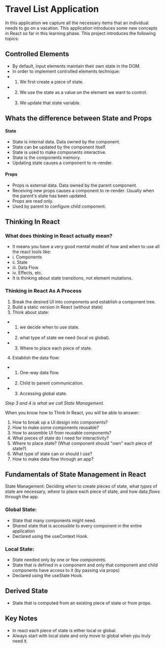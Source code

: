 # Travel List Application

In this application we capture all the necessary items that an individual needs to go on a vacation. This application introduces some new concepts in React so far in this learning phase. This project introduces the following topics:

## Controlled Elements

- By default, input elements maintain their own state in the DOM.
- In order to implement controlled elements technique:
- 1. We first create a piece of state.
- 2. We use the state as a value on the element we want to control.
- 3. We update that state variable.

## Whats the difference between State and Props

#### State


- State is internal data. Data owned by the component.
- State can be updated by the component itself.
- State is used to make components interactive.
- State is the components memory.
- Updating state causes a component to re-render.

#### Props

- Props is external data. Data owned by the parent component.
- Receiving new props causes a component to re-render. Usually when the parent's state has been updated.
- Props are read only.
- Used by parent to configure child component.

## Thinking In React

### What does thinking in React actually mean?

- It means you have a very good mental model of how and when to use all the react tools like:
- i. Components
- ii. State
- iii. Data Flow
- iv. Effects, etc.
- It is thinking about state transitions, not element mutations.

### Thinking in React As A Process

1. Break the desired UI into components and establish a component tree.
2. Build a static version in React (without state)
3. Think about state:

- 1. we decide when to use state.
- 2. what type of state we need (local vs global).
- 3. Where to place each piece of state.

4. Establish the data flow:

- 1. One-way data flow.
- 2. Child to parent communication.
- 3. Accessing global state.

_Step 3 and 4 is what we call State Management._

When you know how to Think In React, you will be able to answer:

1. How to break up a UI design into components?
2. How to make some components reusable?
3. How to assemble UI from reusable components?
4. What pieces of state do I need for interactivity?
5. Where to place state? (What component should "own" each piece of state?)
6. What type of state can or should I use?
7. How to make data flow through an app?

## Fundamentals of State Management in React

State Management: Deciding _when_ to create pieces of state, what _types_ of state are necessary, _where_ to place each piece of state, and how data _flows_ through the app.

### Global State:

- State that many components might need.
- Shared state that is accessible to every component in the entire application
- Declared using the useContext Hook.

### Local State:

- State needed only by one or few components.
- State that is defined in a component and only that component and child components have access to it (by passing via props)
- Declared using the useState Hook.

## Derived State

- State that is computed from an existing piece of state or from props.

## Key Notes

- In react each piece of state is either local or global.
- Always start with local state and only move to global when ypu truly need it.
